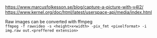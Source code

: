 https://www.marcusfolkesson.se/blog/capture-a-picture-with-v4l2/
https://www.kernel.org/doc/html/latest/userspace-api/media/index.html

Raw images can be converted with ffmpeg  
`ffmpeg -f rawvideo -s <height>x<width> -pix_fmt <pixelformat> -i img.raw out.<preffered extension>`

